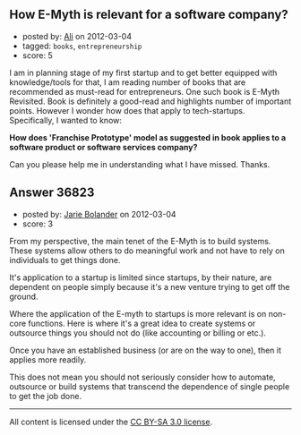 ## How E-Myth is relevant for a software company?

- posted by: [Ali](https://stackexchange.com/users/-1/10248-ali) on 2012-03-04
- tagged: `books`, `entrepreneurship`
- score: 5

I am in planning stage of my first startup and to get better equipped with knowledge/tools for that, I am reading number of books that are recommended as must-read for entrepreneurs. One such book is E-Myth Revisited. Book is definitely a good-read and highlights number of important points. However I wonder how does that apply to tech-startups. Specifically, I wanted to know:

**How does 'Franchise Prototype' model as suggested in book applies to a software product or software services company?**

Can you please help me in understanding what I have missed. Thanks.



## Answer 36823

- posted by: [Jarie Bolander](https://stackexchange.com/users/-1/585-jarie-bolander) on 2012-03-04
- score: 3

From my perspective, the main tenet of the E-Myth is to build systems. These systems allow others to do meaningful work and not have to rely on individuals to get things done.

It's application to a startup is limited since startups, by their nature, are dependent on people simply because it's a new venture trying to get off the ground.

Where the application of the E-myth to startups is more relevant is on non-core functions. Here is where it's a great idea to create systems or outsource things you should not do (like accounting or billing or etc.).

Once you have an established business (or are on the way to one), then it applies more readily.

This does not mean you should not seriously consider how to automate, outsource or build systems that transcend the dependence of single people to get the job done.



---

All content is licensed under the [CC BY-SA 3.0 license](https://creativecommons.org/licenses/by-sa/3.0/).
